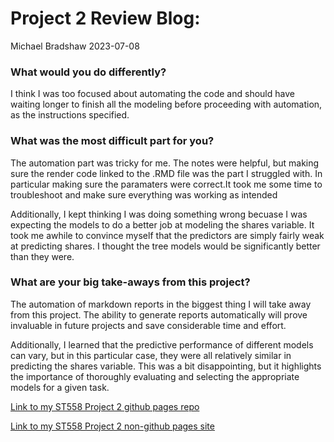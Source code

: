 Project 2 Review Blog:
================
Michael Bradshaw
2023-07-08

### What would you do differently?

I think I was too focused about automating the code and should have
waiting longer to finish all the modeling before proceeding with
automation, as the instructions specified.

### What was the most difficult part for you?

The automation part was tricky for me. The notes were helpful, but
making sure the render code linked to the .RMD file was the part I
struggled with. In particular making sure the paramaters were correct.It
took me some time to troubleshoot and make sure everything was working
as intended

Additionally, I kept thinking I was doing something wrong becuase I was
expecting the models to do a better job at modeling the shares variable.
It took me awhile to convince myself that the predictors are simply
fairly weak at predicting shares. I thought the tree models would be
significantly better than they were.

### What are your big take-aways from this project?

The automation of markdown reports in the biggest thing I will take away
from this project. The ability to generate reports automatically will
prove invaluable in future projects and save considerable time and
effort.

Additionally, I learned that the predictive performance of different
models can vary, but in this particular case, they were all relatively
similar in predicting the shares variable. This was a bit disappointing,
but it highlights the importance of thoroughly evaluating and selecting
the appropriate models for a given task.

[Link to my ST558 Project 2 github pages
repo](https://github.com/mikebrad140/ST558---Project-2)

[Link to my ST558 Project 2 non-github pages
site](https://mikebrad140.github.io/ST558---Project-2/)
